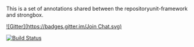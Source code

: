 This is a set of annotations shared between the repositoryunit-framework and strongbox.

[![Gitter](https://badges.gitter.im/Join Chat.svg)](https://gitter.im/strongbox/strongbox?utm_source=badge&utm_medium=badge&utm_campaign=pr-badge&utm_content=badge)

[![Build Status](http://dev.carlspring.org/status/jenkins/strongbox-annotations)](https://dev.carlspring.org/jenkins/view/strongbox/job/strongbox-annotations/)
